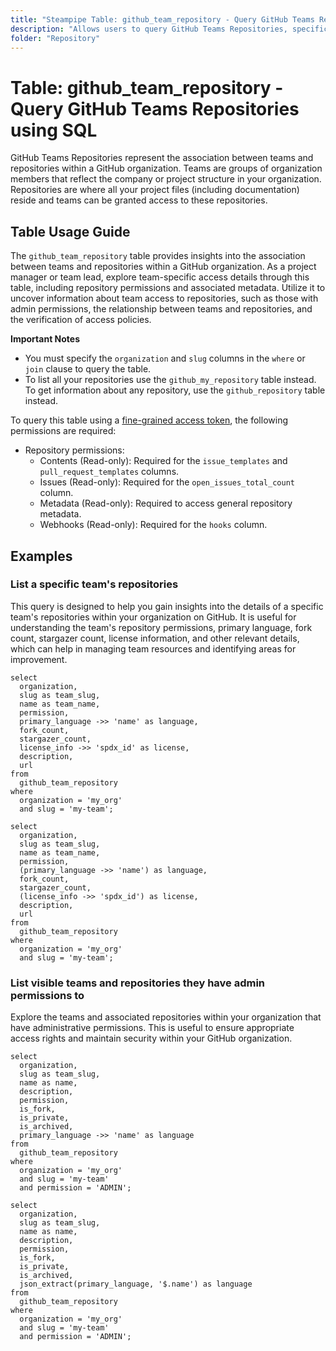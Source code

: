 ```yaml
---
title: "Steampipe Table: github_team_repository - Query GitHub Teams Repositories using SQL"
description: "Allows users to query GitHub Teams Repositories, specifically the association between teams and repositories within a GitHub organization, providing insights into team access to specific repositories."
folder: "Repository"
---
```


# Table: github_team_repository - Query GitHub Teams Repositories using SQL

GitHub Teams Repositories represent the association between teams and repositories within a GitHub organization. Teams are groups of organization members that reflect the company or project structure in your organization. Repositories are where all your project files (including documentation) reside and teams can be granted access to these repositories.

## Table Usage Guide

The `github_team_repository` table provides insights into the association between teams and repositories within a GitHub organization. As a project manager or team lead, explore team-specific access details through this table, including repository permissions and associated metadata. Utilize it to uncover information about team access to repositories, such as those with admin permissions, the relationship between teams and repositories, and the verification of access policies.

**Important Notes**
- You must specify the `organization` and `slug` columns in the `where` or `join` clause to query the table.
- To list all your repositories use the `github_my_repository` table instead. To get information about any repository, use the `github_repository` table instead.

To query this table using a [fine-grained access token](https://docs.github.com/en/authentication/keeping-your-account-and-data-secure/managing-your-personal-access-tokens#creating-a-fine-grained-personal-access-token), the following permissions are required:
  - Repository permissions:
    - Contents (Read-only): Required for the `issue_templates` and `pull_request_templates` columns.
    - Issues (Read-only): Required for the `open_issues_total_count` column.
    - Metadata (Read-only): Required to access general repository metadata.
    - Webhooks (Read-only): Required for the `hooks` column.

## Examples

### List a specific team's repositories
This query is designed to help you gain insights into the details of a specific team's repositories within your organization on GitHub. It is useful for understanding the team's repository permissions, primary language, fork count, stargazer count, license information, and other relevant details, which can help in managing team resources and identifying areas for improvement.

```sql+postgres
select
  organization,
  slug as team_slug,
  name as team_name,
  permission,
  primary_language ->> 'name' as language,
  fork_count,
  stargazer_count,
  license_info ->> 'spdx_id' as license,
  description,
  url
from
  github_team_repository
where
  organization = 'my_org'
  and slug = 'my-team';
```

```sql+sqlite
select
  organization,
  slug as team_slug,
  name as team_name,
  permission,
  (primary_language ->> 'name') as language,
  fork_count,
  stargazer_count,
  (license_info ->> 'spdx_id') as license,
  description,
  url
from
  github_team_repository
where
  organization = 'my_org'
  and slug = 'my-team';
```

### List visible teams and repositories they have admin permissions to
Explore the teams and associated repositories within your organization that have administrative permissions. This is useful to ensure appropriate access rights and maintain security within your GitHub organization.

```sql+postgres
select
  organization,
  slug as team_slug,
  name as name,
  description,
  permission,
  is_fork,
  is_private,
  is_archived,
  primary_language ->> 'name' as language
from
  github_team_repository
where
  organization = 'my_org'
  and slug = 'my-team'
  and permission = 'ADMIN';
```

```sql+sqlite
select
  organization,
  slug as team_slug,
  name as name,
  description,
  permission,
  is_fork,
  is_private,
  is_archived,
  json_extract(primary_language, '$.name') as language
from
  github_team_repository
where
  organization = 'my_org'
  and slug = 'my-team'
  and permission = 'ADMIN';
```